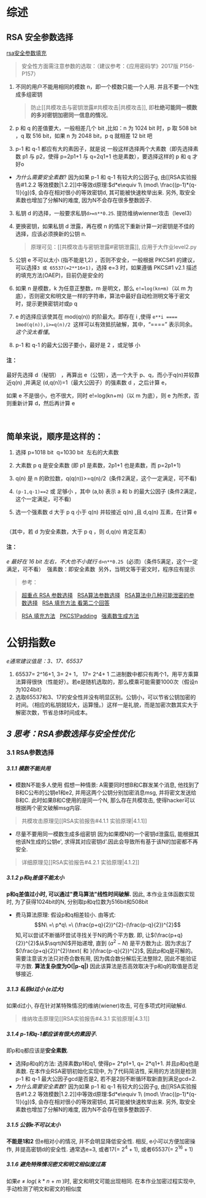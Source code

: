 # 综述
## RSA 安全参数选择

[rsa安全参数填充](https://www.jianshu.com/u/1853a7a78d48)


> 安全性方面需注意参数的选取：（建议参考：《应用密码学》2017版 P156-P157）

1. 不同的用户不能用相同的模数 n，即一个模数只能一个人用. 并且不要一个N生成多组密钥
	> 防止[[共模攻击与密钥泄露#共模攻击|共模攻击]], 即**杜绝可能同一模数的多对密钥加密同一信息的情况**。

1. p 和 q 的差值要大，一般相差几个 bit ,比如：n 为 1024 bit 时，p 取 508 bit ，q 取 516 bit，如果 n 为 2048 bit，p q 就相差 12 bit 吧

1. p-1 和 q-1 都应有大的素因子，就是说 一般这样选择两个大素数（即先选择素数 p1 与 p2，使得 p=2p1+1 与 q=2q1+1 也是素数），要选择这样的 p 和 q 才好o
- *为什么需要安全素数*?
因为如果 p-1 和 q-1 有较大的公因子g, 由[[RSA实验报告#1.2.2 等效模数|1.2.2]]中等效d原理:$d*e\equiv 1\ (mod\ \frac{(p-1)*(q-1)}{g})$, 会存在相对很小的等效密钥d, 其可能被快速枚举出来. 
另外, 取安全素数也增加了分解N的难度, 因为N不会存在很多整数因子.

3. 私钥 d 的选择，一般要求私钥`d>=n**0.25`. 提防维纳wienner攻击（level3）

1. 更换密钥，如果私钥 d 泄露，再在模 n 的情况下重新计算一对密钥是不佳的选择，应该必须换新的公钥 n. 		
	> 原理可见：[[共模攻击与密钥泄露#密钥泄露]], 应用于大作业level2.py
1. 公钥 e 不可以太小 (指不能是1,2) ，否则不安全，一般根据 PKCS#1 的建议，可以选择`3 或 65537(=2**16+1)`，选择 e=3 时，如果遵循 PKCS#1 v2.1 描述的填充方法(OAEP)，目前仍是安全的

7. 如果 n 是模数，k 为任意正整数，m 是明文，那么 `e!=log(kn+m)`（以 m 为底），否则密文和明文是一样的字符串，算法中最好自动检测明文等于密文时，提示更换密钥对或p q

1. e 的选择应该使其在 mod(q(n)) 的阶最大。即存在 i ,使得 `e**i ==== 1mod(q(n)),i>=q(n)/2 `这样可以有效抵抗破解，其中，“\=\=\=\=” 表示同余。 
*这个没太看懂*。

9. p-1 和 q-1 的最大公因子要小，最好是 2 ，或足够 小

#### 注：
最好先选择 d（秘钥） ，再算出 e（公钥），选一个大于 p、q，而小于q(n)并较靠近q(n) ,并满足 (d,q(n))=1（最大公因子）的强素数 d ，之后计算 e，

如果 e 不是很小，也不很大，同时 e!=log(kn+m)（以 m 为底），则 e 为所求，否则重新计算 d，然后再计算 e

<br>

## 简单来说，顺序是这样的：

1. 选择 p=1018 bit  q=1030 bit  左右的大素数

2. 大素数 p q 是安全素数 (即 p1 是素数，2p1+1 也是素数，而 p=2p1+1)

3. q(n) 是 n 的欧拉数，q(q(n))>=q(n)/2  (条件2满足，这个一定满足，可不看)

4. `(p-1,q-1)==2` 或 足够小 ，其中 (a,b) 表示 a 和 b 的最大公因子 (条件2满足，这个一定满足，可不看)

5. 选一个强素数 d 大于 p q 小于 q(n) 并较接近 q(n) ,且 d,q(n) 互素，在计算 e  

（其中，若 d 为安全素数，大于 p q ，则 d,q(n) 肯定互素）

#### 注：
*e 最好在 16 bit 左右，不大也不小就行*
`d>n**0.25`  (必须)（条件5满足，这个一定满足，可不看）
 强素数：即安全素数
 另外，当明文等于密文时，程序应有提示


  
	
> 参考：

> [超重点 RSA 参数选择](http://www.waveshare.net/study/article-700-1.html)  
> [RSA算法参数选择](https://wenku.baidu.com/view/a740354e7e21af45b307a828.html)  
> [RSA算法中几种可能泄密的参数选择](https://wenku.baidu.com/view/1743d7a6284ac850ad024289.html)  
> [RSA 填充方法 看第二个回答](https://zhidao.baidu.com/question/148000608.html)  

> [RSA 填充方法](https://zhidao.baidu.com/question/1303282736275569219.html)  
> [PKCS1Padding](https://blog.csdn.net/jinhill/article/details/6607859)  
> [强素数生成方法](https://wenku.baidu.com/view/ac764f573c1ec5da50e27078.html?re=view)

# 公钥指数e
*e通常建议值是：3、17、65537*
1. 65537= 2^16+1, 3= 2+ 1， 17= 2^4+ 1 二进制数中都只有两个1，用平方乘算法算得很快（性能好）。若e是随机选取的，那么模乘可能需要1000次（假设n为1024bit）
2. 选取65537和3、17的安全性并没有明显区别。公钥小，可以节省公钥加密的时间。（相应的私钥就较大，运算慢。）这样一是礼貌，而是加密次数其实大于解密次数，节省总体时间成本。


## *3 思考：RSA参数选择与安全性优化*

### 3.1 RSA参数选择

##### 3.1.1 模数不能共用
- 模数N不能多人使用
假想一种情景: A需要同时想B和C群发某个消息, 他找到了B和C公布的公钥e1和e2, 并用这两个公钥分别加密消息msg, 并将密文发送给B和C. 此时如果B和C使用的是同一个N, 那么存在共模攻击, 使得hacker可以根据两个密文破解msg内容.
> 共模攻击原理见[[RSA实验报告#4.1.1 实验原理|4.1.1]]
- 尽量不要用同一模数生成多组密钥
因为如果模N的一个密钥d泄露后, 能根据其他该N生成的公钥e', 求得其对应密钥d'.因此会导致所有基于该N的加密都不再安全.
> 详细原理见[[RSA实验报告#4.2.1 实验原理|4.1.2]]

##### 3.1.2 p和q差值不能太小
**p和q差值过小时, 可以通过"费马算法"线性时间破解.** 因此, 本作业主体函数实现时, 为了获得1024bit的N, 分别取p和q位数为516bit和508bit
- 费马算法原理:
    假设p和q相差较小. 由等式: $$N\ =\ p*q\ =\ (\frac{p+q}{2})^{2}-(\frac{p-q}{2})^{2}$$  知,可以尝试不断循环尝试寻找关于N的两个平方数. 即, 让$(\frac{p+q}{2})^{2}$从$\sqrt(N)$开始递增, 直到 $(a^{2}-N)$ 是平方数为止. 因为求出了$(\frac{p+q}{2})^{2}\text{ 和 }(\frac{p-q}{2})^{2}$, 因此p和q是可解的。
    需要注意该方法只对奇合数有用, 因为偶合数分解后无法整除2, 因此不能验证平方数. **算法复杂度为O(|p-q|)** 因此该算法是否高效取决于p和q的取值是否足够接近.

##### 3.1.3 私钥d过小 (e过大)
如果d过小, 存在针对某特殊情况的维纳(wiener)攻击, 可在多项式时间破解d.
> 维纳攻击原理见[[RSA实验报告#4.3.1 实验原理|4.3.1]]

##### 3.1.4 p-1和q-1都应该有很大的素因子. 
即p和q都应该是**安全素数**.
- 选择p和q的方法: 
选择素数p1和q1, 使得p= 2\*p1+1, q= 2\*q1+1. 并且p和q也是素数. 在本作业RSA密钥初始化实现中, 为了代码简洁性, 采用的方法则是检测 p-1 和 q-1 最大公因子gcd是否是2, 若不是2则不断循环取新直到满足gcd=2.
- *为什么需要安全素数*?
因为如果 p-1 和 q-1 有较大的公因子g, 由[[RSA实验报告#1.2.2 等效模数|1.2.2]]中等效d原理:$d*e\equiv 1\ (mod\ \frac{(p-1)*(q-1)}{g})$, 会存在相对很小的等效密钥d, 其可能被快速枚举出来. 
另外, 取安全素数也增加了分解N的难度, 因为N不会存在很多整数因子.

##### 3.1.5 公钥e不可以太小
**不能是1和2**
但e相对小的情况, 并不会明显降低安全性. 相反, e小可以方便加密操作, 并提高密钥d的安全性. 通常选e=3, 或者17(= $2^4+1$), 或者65537(= $2^{16}+1$)

##### 3.1.6 避免特殊情况密文和明文相似度过高
如果$e\ \neq\ log(\ k*n\ +\ m\ )$时, 密文和明文可能出现相同. 在本作业加密过程实现中, 手动检测了明文和密文的相似度
